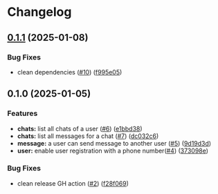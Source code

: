# Changelog

## [0.1.1](https://github.com/jbdoumenjou/mychat/compare/v0.1.0...v0.1.1) (2025-01-08)


### Bug Fixes

* clean dependencies ([#10](https://github.com/jbdoumenjou/mychat/issues/10)) ([f995e05](https://github.com/jbdoumenjou/mychat/commit/f995e0571c5d69917c789402bc5d3b276266cfba))

## 0.1.0 (2025-01-05)


### Features

* **chats:** list all chats of a user ([#6](https://github.com/jbdoumenjou/mychat/issues/6)) ([e1bbd38](https://github.com/jbdoumenjou/mychat/commit/e1bbd381b374644338026b22cc18f78c8d3082bd))
* **chats:** list all messages for a chat ([#7](https://github.com/jbdoumenjou/mychat/issues/7)) ([dc032c6](https://github.com/jbdoumenjou/mychat/commit/dc032c670b823c04998e50fc98c4ba83f5f63700))
* **message:** a user can send message to another user ([#5](https://github.com/jbdoumenjou/mychat/issues/5)) ([9d19d3d](https://github.com/jbdoumenjou/mychat/commit/9d19d3d7a89f9bc76b10f8a66ed3f8d5d2d4af97))
* **user:** enable user registration with a phone number([#4](https://github.com/jbdoumenjou/mychat/issues/4)) ([373098e](https://github.com/jbdoumenjou/mychat/commit/373098e2e9f1937306a35c0522e733f0db85f835))


### Bug Fixes

* clean release GH action ([#2](https://github.com/jbdoumenjou/mychat/issues/2)) ([f28f069](https://github.com/jbdoumenjou/mychat/commit/f28f069cf24cf5cb29fd5eb3b72a86881b4ff37c))
